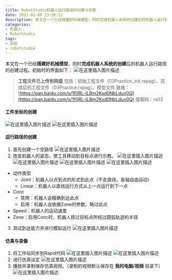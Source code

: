 ```yaml
---
title: RobotStudio机器人运行路径的创建与仿真
date: 2021-02-09 23:26:11
description: 本文在一个已经搭建好机械模型，同时完成机器人系统的创建后的机器人运行路径的创建过程。工程文件已上传到网盘，包括：初始工程文件（03Practice_init.rspag）、完成后的工程文件（03Practice.rspag）、模型文件。
categories:
- 机器人
- RobotStudio
tags:
- 实验
- robotstudio
---
```


本文在一个已经**搭建好机械模型**，同时**完成机器人系统的创建**后的机器人运行路径的创建过程。初始时的界面如下：
![在这里插入图片描述](https://img-blog.csdnimg.cn/20210209222732393.png?x-oss-process=image/watermark,type_ZmFuZ3poZW5naGVpdGk,shadow_10,text_aHR0cHM6Ly9ibG9nLmNzZG4ubmV0L3dlaXhpbl80NDU0MzQ2Mw==,size_16,color_FFFFFF,t_70)

>**工程文件已上传到网盘**
>包括：初始工程文件（03Practice_init.rspag）、完成后的工程文件（03Practice.rspag）、模型文件
>链接：[https://pan.baidu.com/s/1f0RL-iLBm2Kxd0NbLduv0Q](https://pan.baidu.com/s/1f0RL-iLBm2Kxd0NbLduv0Q) 
>提取码：rs03

#### 工件坐标的创建
![在这里插入图片描述](https://img-blog.csdnimg.cn/2021020922332540.png?x-oss-process=image/watermark,type_ZmFuZ3poZW5naGVpdGk,shadow_10,text_aHR0cHM6Ly9ibG9nLmNzZG4ubmV0L3dlaXhpbl80NDU0MzQ2Mw==,size_16,color_FFFFFF,t_70)
![在这里插入图片描述](https://img-blog.csdnimg.cn/20210209223802723.png?x-oss-process=image/watermark,type_ZmFuZ3poZW5naGVpdGk,shadow_10,text_aHR0cHM6Ly9ibG9nLmNzZG4ubmV0L3dlaXhpbl80NDU0MzQ2Mw==,size_16,color_FFFFFF,t_70)
#### 运行路径的创建
1. 首先创建一个空路径
![在这里插入图片描述](https://img-blog.csdnimg.cn/20210209224044219.png?x-oss-process=image/watermark,type_ZmFuZ3poZW5naGVpdGk,shadow_10,text_aHR0cHM6Ly9ibG9nLmNzZG4ubmV0L3dlaXhpbl80NDU0MzQ2Mw==,size_16,color_FFFFFF,t_70)
2. 改变机器人的姿态，使工具移动到目标点进行示教。
![在这里插入图片描述](https://img-blog.csdnimg.cn/20210209224624729.png?x-oss-process=image/watermark,type_ZmFuZ3poZW5naGVpdGk,shadow_10,text_aHR0cHM6Ly9ibG9nLmNzZG4ubmV0L3dlaXhpbl80NDU0MzQ2Mw==,size_16,color_FFFFFF,t_70)
![在这里插入图片描述](https://img-blog.csdnimg.cn/20210209224837363.png?x-oss-process=image/watermark,type_ZmFuZ3poZW5naGVpdGk,shadow_10,text_aHR0cHM6Ly9ibG9nLmNzZG4ubmV0L3dlaXhpbl80NDU0MzQ2Mw==,size_16,color_FFFFFF,t_70)
![在这里插入图片描述](https://img-blog.csdnimg.cn/20210209225455767.png?x-oss-process=image/watermark,type_ZmFuZ3poZW5naGVpdGk,shadow_10,text_aHR0cHM6Ly9ibG9nLmNzZG4ubmV0L3dlaXhpbl80NDU0MzQ2Mw==,size_16,color_FFFFFF,t_70)
![在这里插入图片描述](https://img-blog.csdnimg.cn/20210209225734881.png?x-oss-process=image/watermark,type_ZmFuZ3poZW5naGVpdGk,shadow_10,text_aHR0cHM6Ly9ibG9nLmNzZG4ubmV0L3dlaXhpbl80NDU0MzQ2Mw==,size_16,color_FFFFFF,t_70)
- 动作类型
	- Joint：机器人以点到点的形式到此点（不走直线，各轴自由运动）
	- Linear：机器人以直线运行方式从上一点运行到下一点
- Conc
	- 禁用：机器人会精确到达此点
	- 启用：机器人会依据Zone的参数，略过此点
- Speed：机器人的运动速度
- Zone：启用Conc时，机器人掠过目标点所经过圆弧轨迹的半径
3. 测试到达能力并进行模拟运行
![在这里插入图片描述](https://img-blog.csdnimg.cn/20210209230801863.png?x-oss-process=image/watermark,type_ZmFuZ3poZW5naGVpdGk,shadow_10,text_aHR0cHM6Ly9ibG9nLmNzZG4ubmV0L3dlaXhpbl80NDU0MzQ2Mw==,size_16,color_FFFFFF,t_70)
#### 仿真与录像
1. 将工作站同步到Rapid代码
![在这里插入图片描述](https://img-blog.csdnimg.cn/20210209231033919.png?x-oss-process=image/watermark,type_ZmFuZ3poZW5naGVpdGk,shadow_10,text_aHR0cHM6Ly9ibG9nLmNzZG4ubmV0L3dlaXhpbl80NDU0MzQ2Mw==,size_16,color_FFFFFF,t_70)
![在这里插入图片描述](https://img-blog.csdnimg.cn/20210209231123433.png?x-oss-process=image/watermark,type_ZmFuZ3poZW5naGVpdGk,shadow_10,text_aHR0cHM6Ly9ibG9nLmNzZG4ubmV0L3dlaXhpbl80NDU0MzQ2Mw==,size_16,color_FFFFFF,t_70)
2. 进行仿真设定
![在这里插入图片描述](https://img-blog.csdnimg.cn/20210209231433940.png?x-oss-process=image/watermark,type_ZmFuZ3poZW5naGVpdGk,shadow_10,text_aHR0cHM6Ly9ibG9nLmNzZG4ubmV0L3dlaXhpbl80NDU0MzQ2Mw==,size_16,color_FFFFFF,t_70)
3. 播放并录制保存仿真视频。（录制的视频默认保存在 **我的电脑/视频** 目录下）
![在这里插入图片描述](https://img-blog.csdnimg.cn/20210209231800534.png?x-oss-process=image/watermark,type_ZmFuZ3poZW5naGVpdGk,shadow_10,text_aHR0cHM6Ly9ibG9nLmNzZG4ubmV0L3dlaXhpbl80NDU0MzQ2Mw==,size_16,color_FFFFFF,t_70)